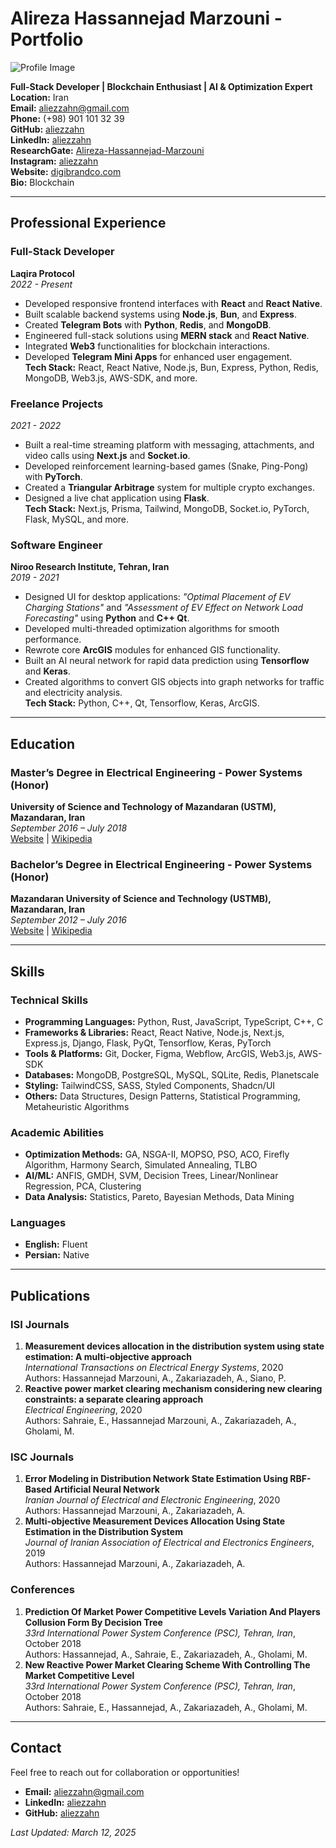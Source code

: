 # Alireza Hassannejad Marzouni - Portfolio

![Profile Image](https://avatars.githubusercontent.com/u/164005474?v=4)

**Full-Stack Developer | Blockchain Enthusiast | AI & Optimization Expert**  
**Location:** Iran  
**Email:** [aliezzahn@gmail.com](mailto:aliezzahn@gmail.com)  
**Phone:** (+98) 901 101 32 39  
**GitHub:** [aliezzahn](https://github.com/aliezzahn)  
**LinkedIn:** [aliezzahn](https://www.linkedin.com/in/aliezzahn/)  
**ResearchGate:** [Alireza-Hassannejad-Marzouni](https://www.researchgate.net/profile/Alireza-Hassannejad-Marzouni)  
**Instagram:** [aliezzahn](https://www.instagram.com/aliezzahn/)  
**Website:** [digibrandco.com](https://digibrandco.com/)  
**Bio:** Blockchain

---

## Professional Experience

### Full-Stack Developer

**Laqira Protocol**  
_2022 - Present_

- Developed responsive frontend interfaces with **React** and **React Native**.
- Built scalable backend systems using **Node.js**, **Bun**, and **Express**.
- Created **Telegram Bots** with **Python**, **Redis**, and **MongoDB**.
- Engineered full-stack solutions using **MERN stack** and **React Native**.
- Integrated **Web3** functionalities for blockchain interactions.
- Developed **Telegram Mini Apps** for enhanced user engagement.  
  **Tech Stack:** React, React Native, Node.js, Bun, Express, Python, Redis, MongoDB, Web3.js, AWS-SDK, and more.

### Freelance Projects

_2021 - 2022_

- Built a real-time streaming platform with messaging, attachments, and video calls using **Next.js** and **Socket.io**.
- Developed reinforcement learning-based games (Snake, Ping-Pong) with **PyTorch**.
- Created a **Triangular Arbitrage** system for multiple crypto exchanges.
- Designed a live chat application using **Flask**.  
  **Tech Stack:** Next.js, Prisma, Tailwind, MongoDB, Socket.io, PyTorch, Flask, MySQL, and more.

### Software Engineer

**Niroo Research Institute, Tehran, Iran**  
_2019 - 2021_

- Designed UI for desktop applications: _"Optimal Placement of EV Charging Stations"_ and _"Assessment of EV Effect on Network Load Forecasting"_ using **Python** and **C++ Qt**.
- Developed multi-threaded optimization algorithms for smooth performance.
- Rewrote core **ArcGIS** modules for enhanced GIS functionality.
- Built an AI neural network for rapid data prediction using **Tensorflow** and **Keras**.
- Created algorithms to convert GIS objects into graph networks for traffic and electricity analysis.  
  **Tech Stack:** Python, C++, Qt, Tensorflow, Keras, ArcGIS.

---

## Education

### Master’s Degree in Electrical Engineering - Power Systems (Honor)

**University of Science and Technology of Mazandaran (USTM), Mazandaran, Iran**  
_September 2016 – July 2018_  
[Website](https://en.mazust.ac.ir/) | [Wikipedia](https://en.wikipedia.org/wiki/University_of_Science_and_Technology_of_Mazandaran)

### Bachelor’s Degree in Electrical Engineering - Power Systems (Honor)

**Mazandaran University of Science and Technology (USTMB), Mazandaran, Iran**  
_September 2012 – July 2016_  
[Website](https://www.ustmb.ac.ir/En) | [Wikipedia](https://en.wikipedia.org/wiki/Mazandaran_University_of_Science_and_Technology)

---

## Skills

### Technical Skills

- **Programming Languages:** Python, Rust, JavaScript, TypeScript, C++, C
- **Frameworks & Libraries:** React, React Native, Node.js, Next.js, Express.js, Django, Flask, PyQt, Tensorflow, Keras, PyTorch
- **Tools & Platforms:** Git, Docker, Figma, Webflow, ArcGIS, Web3.js, AWS-SDK
- **Databases:** MongoDB, PostgreSQL, MySQL, SQLite, Redis, Planetscale
- **Styling:** TailwindCSS, SASS, Styled Components, Shadcn/UI
- **Others:** Data Structures, Design Patterns, Statistical Programming, Metaheuristic Algorithms

### Academic Abilities

- **Optimization Methods:** GA, NSGA-II, MOPSO, PSO, ACO, Firefly Algorithm, Harmony Search, Simulated Annealing, TLBO
- **AI/ML:** ANFIS, GMDH, SVM, Decision Trees, Linear/Nonlinear Regression, PCA, Clustering
- **Data Analysis:** Statistics, Pareto, Bayesian Methods, Data Mining

### Languages

- **English:** Fluent
- **Persian:** Native

---

## Publications

### ISI Journals

1. **Measurement devices allocation in the distribution system using state estimation: A multi‐objective approach**  
   _International Transactions on Electrical Energy Systems_, 2020  
   Authors: Hassannejad Marzouni, A., Zakariazadeh, A., Siano, P.
2. **Reactive power market clearing mechanism considering new clearing constraints: a separate clearing approach**  
   _Electrical Engineering_, 2020  
   Authors: Sahraie, E., Hassannejad Marzouni, A., Zakariazadeh, A., Gholami, M.

### ISC Journals

1. **Error Modeling in Distribution Network State Estimation Using RBF-Based Artificial Neural Network**  
   _Iranian Journal of Electrical and Electronic Engineering_, 2020  
   Authors: Hassannejad Marzouni, A., Zakariazadeh, A.
2. **Multi-objective Measurement Devices Allocation Using State Estimation in the Distribution System**  
   _Journal of Iranian Association of Electrical and Electronics Engineers_, 2019  
   Authors: Hassannejad Marzouni, A., Zakariazadeh, A.

### Conferences

1. **Prediction Of Market Power Competitive Levels Variation And Players Collusion Form By Decision Tree**  
   _33rd International Power System Conference (PSC), Tehran, Iran_, October 2018  
   Authors: Hassannejad, A., Sahraie, E., Zakariazadeh, A., Gholami, M.
2. **New Reactive Power Market Clearing Scheme With Controlling The Market Competitive Level**  
   _33rd International Power System Conference (PSC), Tehran, Iran_, October 2018  
   Authors: Sahraie, E., Hassannejad, A., Zakariazadeh, A., Gholami, M.

---

## Contact

Feel free to reach out for collaboration or opportunities!

- **Email:** [aliezzahn@gmail.com](mailto:aliezzahn@gmail.com)
- **LinkedIn:** [aliezzahn](https://www.linkedin.com/in/aliezzahn/)
- **GitHub:** [aliezzahn](https://github.com/aliezzahn)

_Last Updated: March 12, 2025_
